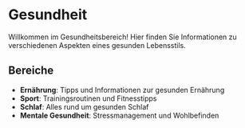 # Gesundheit

Willkommen im Gesundheitsbereich! Hier finden Sie Informationen zu verschiedenen Aspekten eines gesunden Lebensstils.

## Bereiche

- **Ernährung**: Tipps und Informationen zur gesunden Ernährung
- **Sport**: Trainingsroutinen und Fitnesstipps
- **Schlaf**: Alles rund um gesunden Schlaf
- **Mentale Gesundheit**: Stressmanagement und Wohlbefinden 